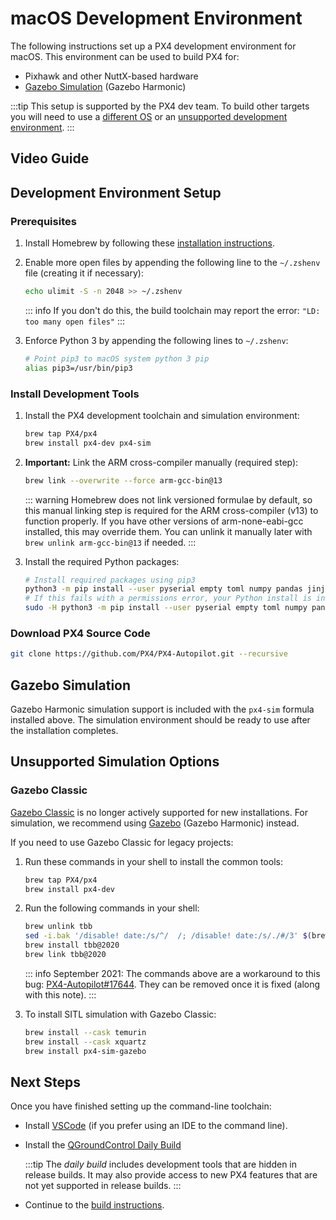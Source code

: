 # macOS Development Environment

The following instructions set up a PX4 development environment for macOS.
This environment can be used to build PX4 for:

- Pixhawk and other NuttX-based hardware
- [Gazebo Simulation](../sim_gazebo_gz/index.md) (Gazebo Harmonic)

:::tip
This setup is supported by the PX4 dev team.
To build other targets you will need to use a [different OS](../dev_setup/dev_env.md#supported-targets) or an [unsupported development environment](../advanced/community_supported_dev_env.md).
:::

## Video Guide

<lite-youtube videoid="tMbMGiMs1cQ" title="Setting up your PX4 development environment on macOS"/>

## Development Environment Setup

### Prerequisites

1. Install Homebrew by following these [installation instructions](https://brew.sh).

2. Enable more open files by appending the following line to the `~/.zshenv` file (creating it if necessary):

   ```sh
   echo ulimit -S -n 2048 >> ~/.zshenv
   ```

   ::: info
   If you don't do this, the build toolchain may report the error: `"LD: too many open files"`
   :::

3. Enforce Python 3 by appending the following lines to `~/.zshenv`:

   ```sh
   # Point pip3 to macOS system python 3 pip
   alias pip3=/usr/bin/pip3
   ```

### Install Development Tools

1. Install the PX4 development toolchain and simulation environment:

   ```sh
   brew tap PX4/px4
   brew install px4-dev px4-sim
   ```

2. **Important:** Link the ARM cross-compiler manually (required step):

   ```sh
   brew link --overwrite --force arm-gcc-bin@13
   ```

   ::: warning
   Homebrew does not link versioned formulae by default, so this manual linking step is required for the ARM cross-compiler (v13) to function properly. If you have other versions of arm-none-eabi-gcc installed, this may override them. You can unlink it manually later with `brew unlink arm-gcc-bin@13` if needed.
   :::

3. Install the required Python packages:

   ```sh
   # Install required packages using pip3
   python3 -m pip install --user pyserial empty toml numpy pandas jinja2 pyyaml pyros-genmsg packaging kconfiglib future jsonschema
   # If this fails with a permissions error, your Python install is in a system path - use this command instead:
   sudo -H python3 -m pip install --user pyserial empty toml numpy pandas jinja2 pyyaml pyros-genmsg packaging kconfiglib future jsonschema
   ```

### Download PX4 Source Code

```sh
git clone https://github.com/PX4/PX4-Autopilot.git --recursive
```

## Gazebo Simulation

Gazebo Harmonic simulation support is included with the `px4-sim` formula installed above. The simulation environment should be ready to use after the installation completes.

## Unsupported Simulation Options

### Gazebo Classic

[Gazebo Classic](../sim_gazebo_classic/index.md) is no longer actively supported for new installations. For simulation, we recommend using [Gazebo](../sim_gazebo_gz/index.md) (Gazebo Harmonic) instead.

If you need to use Gazebo Classic for legacy projects:

1. Run these commands in your shell to install the common tools:

   ```sh
   brew tap PX4/px4
   brew install px4-dev
   ```

1. Run the following commands in your shell:

   ```sh
   brew unlink tbb
   sed -i.bak '/disable! date:/s/^/  /; /disable! date:/s/./#/3' $(brew --prefix)/Library/Taps/homebrew/homebrew-core/Formula/tbb@2020.rb
   brew install tbb@2020
   brew link tbb@2020
   ```

   ::: info
   September 2021: The commands above are a workaround to this bug: [PX4-Autopilot#17644](https://github.com/PX4/PX4-Autopilot/issues/17644).
   They can be removed once it is fixed (along with this note).
   :::

1. To install SITL simulation with Gazebo Classic:

   ```sh
   brew install --cask temurin
   brew install --cask xquartz
   brew install px4-sim-gazebo
   ```
## Next Steps

Once you have finished setting up the command-line toolchain:

- Install [VSCode](../dev_setup/vscode.md) (if you prefer using an IDE to the command line).
- Install the [QGroundControl Daily Build](../dev_setup/qgc_daily_build.md)

  :::tip
  The _daily build_ includes development tools that are hidden in release builds.
  It may also provide access to new PX4 features that are not yet supported in release builds.
  :::

- Continue to the [build instructions](../dev_setup/building_px4.md).
